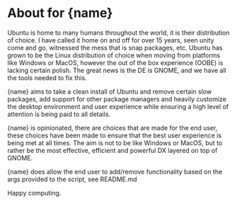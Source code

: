 # About for {name}


Ubuntu is home to many humans throughout the world, it is their distribution of choice. I have called it home on and off for over 15 years, seen unity come and go, witnessed the mess that is snap packages, etc. Ubuntu has grown to be the Linux distribution of choice when moving from platforms like Windows or MacOS, however the out of the box experience (OOBE) is lacking certain polish. The great news is the DE is GNOME, and we have all the tools needed to fix this.


{name} aims to take a clean install of Ubuntu and remove certain slow packages, add support for other package managers and heavily customize the desktop environment and user experience while ensuring a high level of attention is being paid to all details.


{name} is opinionated, there are choices that are made for the end user, these choices have been made to ensure that the best user experience is being met at all times. The aim is not to be like Windows or MacOS, but to rather be the most effective, efficient and powerful DX layered on top of GNOME.


{name} does allow the end user to add/remove functionality based on the args provided to the script, see README.md


Happy computing.